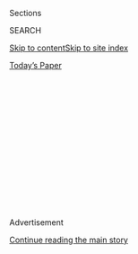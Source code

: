 <div id="app">

<div>

<div>

<div>

<div class="NYTAppHideMasthead css-1q2w90k e1suatyy0">

<div class="section css-ui9rw0 e1suatyy2">

<div class="css-eph4ug er09x8g0">

<div class="css-6n7j50">

</div>

<span class="css-1dv1kvn">Sections</span>

<div class="css-10488qs">

<span class="css-1dv1kvn">SEARCH</span>

</div>

[Skip to content](#site-content)[Skip to site
index](#site-index)

</div>

<div class="css-10698na e1huz5gh0">

</div>

</div>

<div id="masthead-bar-one" class="section hasLinks css-15hmgas e1csuq9d3">

<div class="css-uqyvli e1csuq9d0">

</div>

<div class="css-1uqjmks e1csuq9d1">

</div>

<div class="css-9e9ivx">

[](https://myaccount.nytimes.com/auth/login?response_type=cookie&client_id=vi)

</div>

<div class="css-1bvtpon e1csuq9d2">

[Today’s
Paper](https://www.nytimes.com/section/todayspaper)

</div>

</div>

</div>

</div>

<div data-aria-hidden="false">

<div id="site-content" data-role="main">

<div>

<div class="css-1aor85t" style="opacity:0.000000001;z-index:-1;visibility:hidden">

<div class="css-1hqnpie">

<div class="css-epjblv">

<span class="css-17xtcya">[Opinion](/section/opinion)</span><span class="css-x15j1o">|</span><span class="css-fwqvlz">Biden’s
Quietly Radical Care
Plan</span>

</div>

<div class="css-k008qs">

<div class="css-1iwv8en">

<span class="css-18z7m18"></span>

<div>

</div>

</div>

<span class="css-1n6z4y">https://nyti.ms/3fmlXEd</span>

<div class="css-1705lsu">

<div class="css-4xjgmj">

<div class="css-4skfbu" data-role="toolbar" data-aria-label="Social Media Share buttons, Save button, and Comments Panel with current comment count" data-testid="share-tools">

  - 
  - 
  - 
  - 
    
    <div class="css-6n7j50">
    
    </div>

  - 
  - 

</div>

</div>

</div>

</div>

</div>

</div>

<div id="NYT_TOP_BANNER_REGION" class="css-13pd83m">

</div>

<div id="top-wrapper" class="css-1sy8kpn">

<div id="top-slug" class="css-l9onyx">

Advertisement

</div>

[Continue reading the main
story](#after-top)

<div class="ad top-wrapper" style="text-align:center;height:100%;display:block;min-height:250px">

<div id="top" class="place-ad" data-position="top" data-size-key="top">

</div>

</div>

<div id="after-top">

</div>

</div>

<div>

<div class="css-v5btjw etb61u70">

<div class="css-v05ibm etb61u71">

[Opinion](/section/opinion)

</div>

</div>

<div id="sponsor-wrapper" class="css-1hyfx7x">

<div id="sponsor-slug" class="css-19vbshk">

Supported by

</div>

[Continue reading the main
story](#after-sponsor)

<div id="sponsor" class="ad sponsor-wrapper" style="text-align:center;height:100%;display:block">

</div>

<div id="after-sponsor">

</div>

</div>

<div class="css-186x18t">

</div>

<div class="css-1vkm6nb ehdk2mb0">

# Biden’s Quietly Radical Care Plan

</div>

The candidate is talking about child care and elder care in the same
breath, and making them part of his economic package. Both changes are
long overdue.

<div class="css-18e8msd">

<div class="css-vp77d3 epjyd6m0">

<div class="css-1p10dcb ey68jwv0" data-aria-hidden="true">

![Bryce
Covert](https://static01.nyt.com/images/2017/08/15/opinion/bryce-covert/bryce-covert-thumbLarge-v2.png
"Bryce Covert")

</div>

<div class="css-1baulvz">

By <span class="css-1baulvz last-byline" itemprop="name">Bryce
Covert</span>

<div class="css-8atqhb">

Contributing Opinion Writer

</div>

</div>

</div>

  - Aug. 2,
    2020

  - 
    
    <div class="css-4xjgmj">
    
    <div class="css-d8bdto" data-role="toolbar" data-aria-label="Social Media Share buttons, Save button, and Comments Panel with current comment count" data-testid="share-tools">
    
      - 
      - 
      - 
      - 
        
        <div class="css-6n7j50">
        
        </div>
    
      - 
      - 
    
    </div>
    
    </div>

</div>

<div class="css-79elbk" data-testid="photoviewer-wrapper">

<div class="css-z3e15g" data-testid="photoviewer-wrapper-hidden">

</div>

<div class="css-1a48zt4 ehw59r15" data-testid="photoviewer-children">

![<span class="css-16f3y1r e13ogyst0" data-aria-hidden="true">Joe Biden
during a campaign event in Wilmington, Delaware last
week.</span><span class="css-cnj6d5 e1z0qqy90" itemprop="copyrightHolder"><span class="css-1ly73wi e1tej78p0">Credit...</span><span><span>Andrew
Caballero-Reynolds/Agence France-Presse — Getty
Images</span></span></span>](https://static01.nyt.com/images/2020/08/02/opinion/02Covert/02Covert-articleLarge.jpg?quality=75&auto=webp&disable=upscale)

</div>

</div>

</div>

<div class="section meteredContent css-1r7ky0e" name="articleBody" itemprop="articleBody">

<div class="css-1fanzo5 StoryBodyCompanionColumn">

<div class="css-53u6y8">

Joe Biden’s [recent policy
proposal](https://www.cnbc.com/2020/07/21/biden-to-unveil-775-billion-plan-to-fund-child-care-and-elder-care.html)
to address the country’s crisis of care didn’t garner major headlines.
There were no haphazardly capitalized Trump tweets in response, nor
congressional Republicans denouncing it as socialism. But make no
mistake: His plan is quietly radical in both its comprehensiveness and
its framing.

Mr. Biden’s plan incorporates a lot of ideas that are not his own. His
pledge to give all 3- and 4-year-olds access to preschool? President
Barack Obama
[initiated](https://obamawhitehouse.archives.gov/the-press-office/2013/02/13/fact-sheet-president-obama-s-plan-early-education-all-americans)
an effort to ensure universal preschool in 2013. His promise to help
parents afford child care? It piggybacks on Senator Patty Murray and
Representative Bobby Scott’s [Child Care for Working Families
Act.](https://www.help.senate.gov/imo/media/doc/CCFWFA%20Fact%20Sheet%20116th%20Congress%20FINAL.pdf)
His argument that caregivers deserve better pay and more rights? To get
there, he says he’d sign the Domestic Workers Bill of Rights bill [put
forward](https://www.thenation.com/article/archive/federal-domestic-workers-bill-of-rights-harris-jayapal-labor/)
by Senator Kamala Harris and Representative Pramila Jayapal in 2018.

But by bringing all of these pieces together in one place and by talking
about them in the same breath with his other economic policies, he is
pushing this conversation into new territory. No longer is the struggle
to care for our families while earning a living something relegated to
kitchen tables and curtained-off hospital beds. These challenges affect
all of us, rippling throughout the entire economy. And Mr. Biden is the
first presidential candidate to drag them out of the shadows and into
the public conversation in such a sweeping way.

Mr. Biden’s plan ties together many kinds of care in one package: care
for young children, care for elderly parents, and care for the sick and
disabled. Each of these tends to get siloed off; as a result, they’re
fought for by disparate advocacy groups, whose efforts target varied
solutions. This fragmentation often keeps these constituencies from
coalescing into a single movement.

</div>

</div>

<div class="css-1fanzo5 StoryBodyCompanionColumn">

<div class="css-53u6y8">

Elder care is especially neglected in policymaking, despite the fact
that the number of Americans age 65 or older is set to grow by [more
than 90
percent](https://www.census.gov/library/visualizations/2018/comm/historic-first.html)
over the next four decades. Look no further for proof that we ignore the
plight of the elderly than the abysmal way people in nursing homes have
fared in the coronavirus crisis, where deaths recently passed
[40,000](https://data.cms.gov/stories/s/COVID-19-Nursing-Home-Data/bkwz-xpvg/).
A [vast
majority](https://www.longtermcarepoll.org/long-term-care-in-america-expectations-and-preferences-for-care-and-caregiving/)
of adults facing old age would prefer to remain in their homes, but
in-home care is usually cost prohibitive or unavailable. Mr. Biden wants
to find ways to make it more accessible and to ensure that the people
who provide this care are paid and treated well.

But it’s not just the inclusion of all of these kinds of care — for the
young, the old and the disabled — in one platform that breaks new
ground. It’s also that Mr. Biden puts these ideas forward as a central
part of his economic package, the heart of his campaign. This is both
smart politics and smart policy.

That adequate child care undergirds the smooth functioning of the rest
of the economy has become increasingly clear over the course of the
pandemic. But it was true long before the virus. The share of American
women in the paid work force has been [falling
behind](http://ftp.iza.org/dp7140.pdf) that in other developed countries
for decades thanks to a lack of investment in child care.We still
haven’t made the same conceptual leap with elder care, however, or
care for other family members who aren’t children — though we should.
Those who care for their spouses or parents are also [less likely to
work](https://www.urban.org/research/publication/impact-informal-caregiving-older-adults-laborsupply-and-economic-resources),
and even those with jobs [miss over a week of
work](http://news.gallup.com/businessjournal/151049/cost-caregiving-economy.aspx)
each year on average because of these responsibilities; the lost
productivity costs more than $28 billion a year. Imagine how much more
productive we could all be if we could obtain and afford quality care
for our children, parents, spouses and siblings.

Mr. Biden didn’t simply drag out a mom to talk about this issue; he
introduced his proposal by talking about himself. “I was a single parent
for five years after my wife and daughter were killed and my two boys
were badly injured,” [he
said](https://www.cnbc.com/2020/07/21/biden-to-unveil-775-billion-plan-to-fund-child-care-and-elder-care.html),
referring to a 1972 car accident. “We cared for our parents at the end.
My dad was months in hospice in our home, same with my mom.” He also
talked about caring for his son Beau before he died of brain cancer in
2015. This matters, because child care in particular has fallen all too
often into the culture war over women’s roles at home and at work,
neglecting the fact that fathers — and men generally — also have family
members who need care.

Care is an issue that comes for almost all of us at some point in our
lives. Even if we don’t decide to have children, we may very well find
ourselves tending to a sick spouse or an aging parent. But very few of
us are adequately prepared to shoulder the responsibility all on our
own. And yet we have an economy, and a policy apparatus, that completely
ignores this enormous burden.

</div>

</div>

<div class="css-1fanzo5 StoryBodyCompanionColumn">

<div class="css-53u6y8">

While you might try to tell a father struggling to find a child care
spot for his child, let alone pay for it, that he should have thought of
this before he decided to have children — as if the optimal way to
design our society is to make having children a luxury — it’s hard to
argue that if you can’t afford decent and dignified care for your aging
parent, you should have chosen not to have a parent get old. Binding
these things together makes it clear: We all have a responsibility to
make sure the vulnerable are adequately cared for.

With his announcement last week, Mr. Biden turned up the volume on
something usually discussed in the fearful whispers of daughters worried
about their mothers on the verge of dementia, or the hushed arguments
parents have late at night about how to afford preschool. Mr. Biden put
it squarely at the center of what he would do if he enters the White
House. It was a remarkable moment, and one that could change the way we
think about care for the long term.

</div>

</div>

<div>

</div>

<div class="css-1fanzo5 StoryBodyCompanionColumn">

<div class="css-53u6y8">

Bryce Covert is a contributor at The Nation and a contributing Opinion
writer.

*The Times is committed to publishing* [*a diversity of
letters*](https://www.nytimes.com/2019/01/31/opinion/letters/letters-to-editor-new-york-times-women.html)
*to the editor. We’d like to hear what you think about this or any of
our articles. Here are some*
[*tips*](https://help.nytimes.com/hc/en-us/articles/115014925288-How-to-submit-a-letter-to-the-editor)*.
And here’s our email:*
[*letters@nytimes.com*](mailto:letters@nytimes.com)*.*

*Follow The New York Times Opinion section on*
[*Facebook*](https://www.facebook.com/nytopinion)*,* [*Twitter
(@NYTopinion)*](http://twitter.com/NYTOpinion) *and*
[*Instagram*](https://www.instagram.com/nytopinion/)*.*

</div>

</div>

</div>

<div>

</div>

<div>

</div>

<div>

</div>

<div>

<div id="bottom-wrapper" class="css-1ede5it">

<div id="bottom-slug" class="css-l9onyx">

Advertisement

</div>

[Continue reading the main
story](#after-bottom)

<div id="bottom" class="ad bottom-wrapper" style="text-align:center;height:100%;display:block;min-height:90px">

</div>

<div id="after-bottom">

</div>

</div>

</div>

</div>

</div>

## Site Index

<div>

</div>

## Site Information Navigation

  - [© <span>2020</span> <span>The New York Times
    Company</span>](https://help.nytimes.com/hc/en-us/articles/115014792127-Copyright-notice)

<!-- end list -->

  - [NYTCo](https://www.nytco.com/)
  - [Contact
    Us](https://help.nytimes.com/hc/en-us/articles/115015385887-Contact-Us)
  - [Work with us](https://www.nytco.com/careers/)
  - [Advertise](https://nytmediakit.com/)
  - [T Brand Studio](http://www.tbrandstudio.com/)
  - [Your Ad
    Choices](https://www.nytimes.com/privacy/cookie-policy#how-do-i-manage-trackers)
  - [Privacy](https://www.nytimes.com/privacy)
  - [Terms of
    Service](https://help.nytimes.com/hc/en-us/articles/115014893428-Terms-of-service)
  - [Terms of
    Sale](https://help.nytimes.com/hc/en-us/articles/115014893968-Terms-of-sale)
  - [Site
    Map](https://spiderbites.nytimes.com)
  - [Help](https://help.nytimes.com/hc/en-us)
  - [Subscriptions](https://www.nytimes.com/subscription?campaignId=37WXW)

</div>

</div>

</div>

</div>
